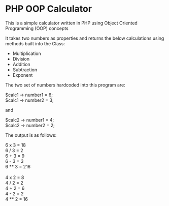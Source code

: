 # PHP OOP Calculator

This is a simple calculator written in PHP using Object Oriented Programming (OOP) concepts

It takes two numbers as properties and returns the below calculations using methods built into the Class:

- Multiplication
- Division
- Addition
- Subtraction
- Exponent

The two set of numbers hardcoded into this program are:

  $calc1 -> number1 = 6; <br>
  $calc1 -> number2 = 3; <br>

and <br>

  $calc2 -> number1 = 4; <br>
  $calc2 -> number2 = 2;
  <br>

The output is as follows:

  6 x 3 = 18 <br>
  6 / 3 = 2 <br>
  6 + 3 = 9 <br>
  6 - 3 = 3 <br>
  6 ** 3 = 216 <br>
<br>
  4 x 2 = 8 <br>
  4 / 2 = 2 <br>
  4 + 2 = 6 <br>
  4 - 2 = 2 <br>
  4 ** 2 = 16 <br>
